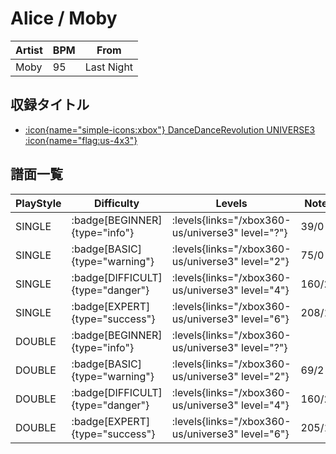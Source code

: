 # Alice / Moby

|Artist|BPM|From|
|------|---|----|
|Moby|95|Last Night|

## 収録タイトル

- [:icon{name="simple-icons:xbox"} DanceDanceRevolution UNIVERSE3 :icon{name="flag:us-4x3"}](/xbox360-us/universe3)

## 譜面一覧

|PlayStyle|Difficulty|Levels|Notes|Movie|
|---------|----------|------|-----|-----|
|SINGLE| :badge[BEGINNER]{type="info"}| :levels{links="/xbox360-us/universe3" level="?"}|39/0||
|SINGLE| :badge[BASIC]{type="warning"}| :levels{links="/xbox360-us/universe3" level="2"}|75/0||
|SINGLE| :badge[DIFFICULT]{type="danger"}| :levels{links="/xbox360-us/universe3" level="4"}|160/2||
|SINGLE| :badge[EXPERT]{type="success"}| :levels{links="/xbox360-us/universe3" level="6"}|208/12||
|DOUBLE| :badge[BEGINNER]{type="info"}| :levels{links="/xbox360-us/universe3" level="?"}|||
|DOUBLE| :badge[BASIC]{type="warning"}| :levels{links="/xbox360-us/universe3" level="2"}|69/2||
|DOUBLE| :badge[DIFFICULT]{type="danger"}| :levels{links="/xbox360-us/universe3" level="4"}|160/2||
|DOUBLE| :badge[EXPERT]{type="success"}| :levels{links="/xbox360-us/universe3" level="6"}|205/12||
